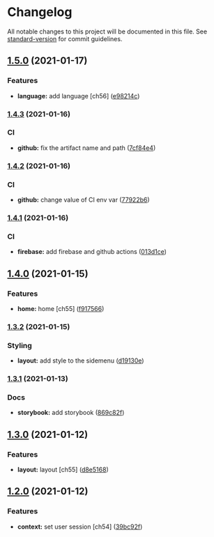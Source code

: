 # Changelog

All notable changes to this project will be documented in this file. See [standard-version](https://github.com/conventional-changelog/standard-version) for commit guidelines.

## [1.5.0](https://github.com/brucegroverlee/moregooder/compare/v1.4.3...v1.5.0) (2021-01-17)


### Features

* **language:** add language [ch56] ([e98214c](https://github.com/brucegroverlee/moregooder/commit/e98214c542f20a069905f98242561fff6fb633e7))

### [1.4.3](https://github.com/brucegroverlee/moregooder/compare/v1.4.2...v1.4.3) (2021-01-16)


### CI

* **github:** fix the artifact name and path ([7cf84e4](https://github.com/brucegroverlee/moregooder/commit/7cf84e4a29d9554bd7fc4ab8c560d786bf98b5ce))

### [1.4.2](https://github.com/brucegroverlee/moregooder/compare/v1.4.1...v1.4.2) (2021-01-16)


### CI

* **github:** change value of CI env var ([77922b6](https://github.com/brucegroverlee/moregooder/commit/77922b6b647e84c2714cc9fc280ceb3bc92af657))

### [1.4.1](https://github.com/brucegroverlee/moregooder/compare/v1.4.0...v1.4.1) (2021-01-16)


### CI

* **firebase:** add firebase and github actions ([013d1ce](https://github.com/brucegroverlee/moregooder/commit/013d1cef6afcd792bd38b8e7796b1f93f81608b6))

## [1.4.0](https://github.com/brucegroverlee/moregooder/compare/v1.3.2...v1.4.0) (2021-01-15)


### Features

* **home:** home [ch55] ([f917566](https://github.com/brucegroverlee/moregooder/commit/f91756686aa6d8ad942951a4cafb6d7e4675dddb))

### [1.3.2](https://github.com/brucegroverlee/moregooder/compare/v1.3.1...v1.3.2) (2021-01-15)


### Styling

* **layout:** add style to the sidemenu ([d19130e](https://github.com/brucegroverlee/moregooder/commit/d19130ee768c87ffda1012b66162a8744b1cb5ac))

### [1.3.1](https://github.com/brucegroverlee/moregooder/compare/v1.3.0...v1.3.1) (2021-01-13)


### Docs

* **storybook:** add storybook ([869c82f](https://github.com/brucegroverlee/moregooder/commit/869c82fe727623e63f8bb839b1995ee2e1e6a070))

## [1.3.0](https://github.com/brucegroverlee/moregooder/compare/v1.2.0...v1.3.0) (2021-01-12)


### Features

* **layout:** layout [ch55] ([d8e5168](https://github.com/brucegroverlee/moregooder/commit/d8e5168cf28e6bc6bddc04bc49c4b118491c9da4))

## [1.2.0](https://github.com/brucegroverlee/moregooder/compare/v0.1.1...v1.2.0) (2021-01-12)


### Features

* **context:** set user session [ch54] ([39bc92f](https://github.com/brucegroverlee/moregooder/commit/39bc92f82d0ec2e480fedbc25bf3eb5fc64a0e08))
